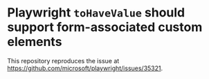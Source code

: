 # Playwright `toHaveValue` should support form-associated custom elements

This repository reproduces the issue at https://github.com/microsoft/playwright/issues/35321.